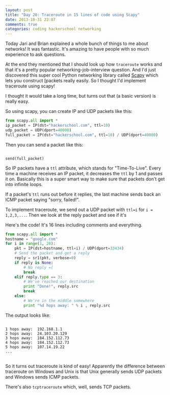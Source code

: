 ```yaml
---
layout: post
title: "Day 20: Traceroute in 15 lines of code using Scapy"
date: 2013-10-31 22:07
comments: true
categories: coding hackerschool networking
---
```


Today Jari and Brian explained a whole bunch of things to me about networks!
It was fantastic. It's amazing to have people with so much experience to ask
questions.

At the end they mentioned that I should look up how `traceroute` works and
that it's a pretty popular networking-job-interview question. And I'd just
discovered this super cool Python networking library called
[Scapy](http://www.secdev.org/projects/scapy/) which lets you construct
[packets really easily. So I thought I'd implement traceroute using scapy!

I thought it would take a long time, but turns out that (a basic version) is
really easy.

So using scapy, you can create IP and UDP packets like this:

```python
from scapy.all import *
ip_packet = IP(dst="hackerschool.com", ttl=10)
udp_packet = UDP(dport=40000)
full_packet = IP(dst="hackerschool.com", ttl=10) / UDP(dport=40000)
```

Then you can send a packet like this:

<code>
send(full_packet)
</code>

So IP packets have a `ttl` attribute, which stands for "Time-To-Live". Every
time a machine receives an IP packet, it decreases the `ttl` by 1 and passes
it on. Basically this is a super smart way to make sure that packets don't get
into infinite loops.

If a packet's `ttl` runs out before it replies, the last machine sends back an
ICMP packet saying "sorry, failed!".

To implement traceroute, we send out a UDP packet with `ttl=i` for
`i = 1,2,3,...`. Then we look at the reply packet and see if it's

Here's the code! It's 16 lines including comments and everything.

```python
from scapy.all import *
hostname = "google.com"
for i in range(1, 28):
    pkt = IP(dst=hostname, ttl=i) / UDP(dport=33434)
    # Send the packet and get a reply
    reply = sr1(pkt, verbose=0)
    if reply is None:
        # No reply =(
        break
    elif reply.type == 3:
        # We've reached our destination
        print "Done!", reply.src
        break
    else:
        # We're in the middle somewhere
        print "%d hops away: " % i , reply.src
```

The output looks like:

<pre>
<code>
1 hops away:  192.168.1.1
2 hops away:  24.103.20.129
3 hops away:  184.152.112.73
4 hops away:  184.152.112.73
5 hops away:  107.14.19.22
...
</code>
</pre>

So it turns out traceroute is kind of easy! Apparently the difference between
traceroute on Windows and Unix is that Unix generally sends UDP packets and
Windows sends ICMP packets.

There's also `tcptraceroute` which, well, sends TCP packets.
